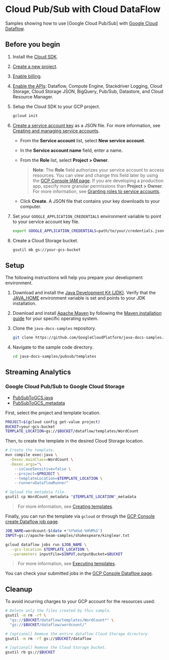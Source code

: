 # Cloud Pub/Sub with Cloud DataFlow

Samples showing how to use [Google Cloud Pub/Sub] with [Google Cloud Dataflow].

## Before you begin

1. Install the [Cloud SDK].

1. [Create a new project].

1. [Enable billing].

1. [Enable the APIs](https://console.cloud.google.com/flows/enableapi?apiid=dataflow,compute_component,logging,storage_component,storage_api,bigquery,pubsub,datastore.googleapis.com,cloudresourcemanager.googleapis.com): Dataflow, Compute Engine, Stackdriver Logging, Cloud Storage, Cloud Storage JSON, BigQuery, Pub/Sub, Datastore, and Cloud Resource Manager.

1. Setup the Cloud SDK to your GCP project.

   ```bash
   gcloud init
   ```

1. [Create a service account key] as a JSON file.
   For more information, see [Creating and managing service accounts].

   * From the **Service account** list, select **New service account**.
   * In the **Service account name** field, enter a name.
   * From the **Role** list, select **Project > Owner**.

     > **Note**: The **Role** field authorizes your service account to access resources.
     > You can view and change this field later by using the [GCP Console IAM page].
     > If you are developing a production app, specify more granular permissions than **Project > Owner**.
     > For more information, see [Granting roles to service accounts].

   * Click **Create**. A JSON file that contains your key downloads to your computer.

1. Set your `GOOGLE_APPLICATION_CREDENTIALS` environment variable to point to your service account key file.

   ```bash
   export GOOGLE_APPLICATION_CREDENTIALS=path/to/your/credentials.json
   ```

1. Create a Cloud Storage bucket.

   ```bash
   gsutil mb gs://your-gcs-bucket
   ```

## Setup

The following instructions will help you prepare your development environment.

1. Download and install the [Java Development Kit (JDK)].
   Verify that the [JAVA_HOME] environment variable is set and points to your JDK installation.

1. Download and install [Apache Maven] by following the [Maven installation guide] for your specific operating system.

1. Clone the `java-docs-samples` repository.

    ```bash
    git clone https://github.com/GoogleCloudPlatform/java-docs-samples.git
    ```

1. Navigate to the sample code directory.

   ```bash
   cd java-docs-samples/pubsub/templates
   ```

## Streaming Analytics

### Google Cloud Pub/Sub to Google Cloud Storage

* [PubSubToGCS.java](src/main/java/com/examples/pubsub/streaming/PubSubToGCS.java)
* [PubSubToGCS_metadata](PubSubToGCS_metadata)

First, select the project and template location.

```bash
PROJECT=$(gcloud config get-value project)
BUCKET=your-gcs-bucket
TEMPLATE_LOCATION=gs://$BUCKET/dataflow/templates/WordCount
```

Then, to create the template in the desired Cloud Storage location.

```bash
# Create the template.
mvn compile exec:java \
  -Dexec.mainClass=WordCount \
  -Dexec.args="\
    --isCaseSensitive=false \
    --project=$PROJECT \
    --templateLocation=$TEMPLATE_LOCATION \
    --runner=DataflowRunner"

# Upload the metadata file.
gsutil cp WordCount_metadata "$TEMPLATE_LOCATION"_metadata
```

> For more information, see [Creating templates].

Finally, you can run the template via `gcloud` or through the [GCP Console create Dataflow job page].

```bash
JOB_NAME=wordcount-$(date +'%Y%m%d-%H%M%S')
INPUT=gs://apache-beam-samples/shakespeare/kinglear.txt

gcloud dataflow jobs run $JOB_NAME \
  --gcs-location $TEMPLATE_LOCATION \
  --parameters inputFile=$INPUT,outputBucket=$BUCKET
```

> For more information, see [Executing templates].

You can check your submitted jobs in the [GCP Console Dataflow page].

## Cleanup

To avoid incurring charges to your GCP account for the resources used:

```bash
# Delete only the files created by this sample.
gsutil -m rm -rf \
  "gs://$BUCKET/dataflow/templates/WordCount*" \
  "gs://$BUCKET/dataflow/wordcount/"

# [optional] Remove the entire dataflow Cloud Storage directory.
gsutil -m rm -rf gs://$BUCKET/dataflow

# [optional] Remove the Cloud Storage bucket.
gsutil rb gs://$BUCKET
```

[Apache Beam]: https://beam.apache.org/
[Google Cloud Dataflow]: https://cloud.google.com/dataflow/docs/

[Cloud SDK]: https://cloud.google.com/sdk/docs/
[Create a new project]: https://console.cloud.google.com/projectcreate
[Enable billing]: https://cloud.google.com/billing/docs/how-to/modify-project
[Create a service account key]: https://console.cloud.google.com/apis/credentials/serviceaccountkey
[Creating and managing service accounts]: https://cloud.google.com/iam/docs/creating-managing-service-accounts
[GCP Console IAM page]: https://console.cloud.google.com/iam-admin/iam
[Granting roles to service accounts]: https://cloud.google.com/iam/docs/granting-roles-to-service-accounts

[Java Development Kit (JDK)]: https://www.oracle.com/technetwork/java/javase/downloads/index.html
[JAVA_HOME]: https://docs.oracle.com/javase/8/docs/technotes/guides/troubleshoot/envvars001.html
[Apache Maven]: http://maven.apache.org/download.cgi
[Maven installation guide]: http://maven.apache.org/install.html

[Creating templates]: https://cloud.google.com/dataflow/docs/guides/templates/creating-templates
[GCP Console create Dataflow job page]: https://console.cloud.google.com/dataflow/createjob
[Executing templates]: https://cloud.google.com/dataflow/docs/guides/templates/executing-templates
[GCP Console Dataflow page]: https://console.cloud.google.com/dataflow
